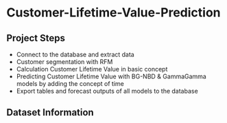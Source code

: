 # Customer-Lifetime-Value-Prediction

## Project Steps

* Connect to the database and extract data
* Customer segmentation with RFM
* Calculation Customer Lifetime Value in basic concept
* Predicting Customer Lifetime Value with BG-NBD & GammaGamma models by adding the concept of time
* Export tables and forecast outputs of all models to the database


## Dataset Information
